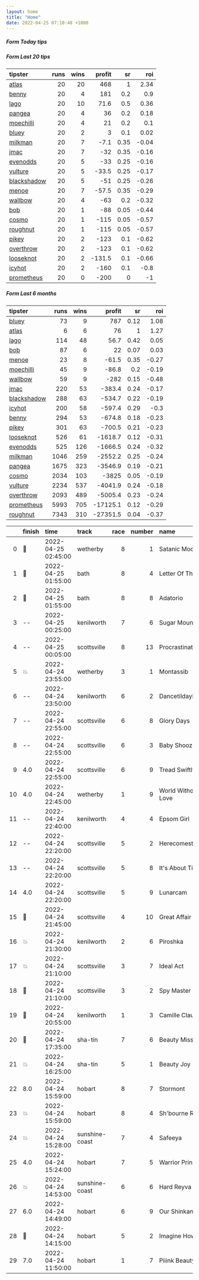 ```yaml
---   
layout: home  
title: "Home"   
date: 2022-04-25 07:10:48 +1000  
---   
```



##### Form Today tips   

##### Form Last 20 tips   

| tipster                                                         |   runs |   wins |   profit |   sr |   roi |
|:----------------------------------------------------------------|-------:|-------:|---------:|-----:|------:|
| [atlas](https://mrwayneo.github.io/tips/atlas.html)             |     20 |     20 |    468   | 1    |  2.34 |
| [benny](https://mrwayneo.github.io/tips/benny.html)             |     20 |      4 |    181   | 0.2  |  0.9  |
| [lago](https://mrwayneo.github.io/tips/lago.html)               |     20 |     10 |     71.6 | 0.5  |  0.36 |
| [pangea](https://mrwayneo.github.io/tips/pangea.html)           |     20 |      4 |     36   | 0.2  |  0.18 |
| [moechilli](https://mrwayneo.github.io/tips/moechilli.html)     |     20 |      4 |     21   | 0.2  |  0.1  |
| [bluey](https://mrwayneo.github.io/tips/bluey.html)             |     20 |      2 |      3   | 0.1  |  0.02 |
| [milkman](https://mrwayneo.github.io/tips/milkman.html)         |     20 |      7 |     -7.1 | 0.35 | -0.04 |
| [jmac](https://mrwayneo.github.io/tips/jmac.html)               |     20 |      7 |    -32   | 0.35 | -0.16 |
| [evenodds](https://mrwayneo.github.io/tips/evenodds.html)       |     20 |      5 |    -33   | 0.25 | -0.16 |
| [vulture](https://mrwayneo.github.io/tips/vulture.html)         |     20 |      5 |    -33.5 | 0.25 | -0.17 |
| [blackshadow](https://mrwayneo.github.io/tips/blackshadow.html) |     20 |      5 |    -51   | 0.25 | -0.26 |
| [menoe](https://mrwayneo.github.io/tips/menoe.html)             |     20 |      7 |    -57.5 | 0.35 | -0.29 |
| [wallbow](https://mrwayneo.github.io/tips/wallbow.html)         |     20 |      4 |    -63   | 0.2  | -0.32 |
| [bob](https://mrwayneo.github.io/tips/bob.html)                 |     20 |      1 |    -88   | 0.05 | -0.44 |
| [cosmo](https://mrwayneo.github.io/tips/cosmo.html)             |     20 |      1 |   -115   | 0.05 | -0.57 |
| [roughnut](https://mrwayneo.github.io/tips/roughnut.html)       |     20 |      1 |   -115   | 0.05 | -0.57 |
| [pikey](https://mrwayneo.github.io/tips/pikey.html)             |     20 |      2 |   -123   | 0.1  | -0.62 |
| [overthrow](https://mrwayneo.github.io/tips/overthrow.html)     |     20 |      2 |   -123   | 0.1  | -0.62 |
| [looseknot](https://mrwayneo.github.io/tips/looseknot.html)     |     20 |      2 |   -131.5 | 0.1  | -0.66 |
| [icyhot](https://mrwayneo.github.io/tips/icyhot.html)           |     20 |      2 |   -160   | 0.1  | -0.8  |
| [prometheus](https://mrwayneo.github.io/tips/prometheus.html)   |     20 |      0 |   -200   | 0    | -1    |

##### Form Last 6 months   

| tipster                                                         |   runs |   wins |   profit |   sr |   roi |
|:----------------------------------------------------------------|-------:|-------:|---------:|-----:|------:|
| [bluey](https://mrwayneo.github.io/tips/bluey.html)             |     73 |      9 |    787   | 0.12 |  1.08 |
| [atlas](https://mrwayneo.github.io/tips/atlas.html)             |      6 |      6 |     76   | 1    |  1.27 |
| [lago](https://mrwayneo.github.io/tips/lago.html)               |    114 |     48 |     56.7 | 0.42 |  0.05 |
| [bob](https://mrwayneo.github.io/tips/bob.html)                 |     87 |      6 |     22   | 0.07 |  0.03 |
| [menoe](https://mrwayneo.github.io/tips/menoe.html)             |     23 |      8 |    -61.5 | 0.35 | -0.27 |
| [moechilli](https://mrwayneo.github.io/tips/moechilli.html)     |     45 |      9 |    -86.8 | 0.2  | -0.19 |
| [wallbow](https://mrwayneo.github.io/tips/wallbow.html)         |     59 |      9 |   -282   | 0.15 | -0.48 |
| [jmac](https://mrwayneo.github.io/tips/jmac.html)               |    220 |     53 |   -383.4 | 0.24 | -0.17 |
| [blackshadow](https://mrwayneo.github.io/tips/blackshadow.html) |    288 |     63 |   -534.7 | 0.22 | -0.19 |
| [icyhot](https://mrwayneo.github.io/tips/icyhot.html)           |    200 |     58 |   -597.4 | 0.29 | -0.3  |
| [benny](https://mrwayneo.github.io/tips/benny.html)             |    294 |     53 |   -674.8 | 0.18 | -0.23 |
| [pikey](https://mrwayneo.github.io/tips/pikey.html)             |    301 |     63 |   -700.5 | 0.21 | -0.23 |
| [looseknot](https://mrwayneo.github.io/tips/looseknot.html)     |    526 |     61 |  -1618.7 | 0.12 | -0.31 |
| [evenodds](https://mrwayneo.github.io/tips/evenodds.html)       |    525 |    126 |  -1666.5 | 0.24 | -0.32 |
| [milkman](https://mrwayneo.github.io/tips/milkman.html)         |   1046 |    259 |  -2552.2 | 0.25 | -0.24 |
| [pangea](https://mrwayneo.github.io/tips/pangea.html)           |   1675 |    323 |  -3546.9 | 0.19 | -0.21 |
| [cosmo](https://mrwayneo.github.io/tips/cosmo.html)             |   2034 |    103 |  -3825   | 0.05 | -0.19 |
| [vulture](https://mrwayneo.github.io/tips/vulture.html)         |   2234 |    537 |  -4041.9 | 0.24 | -0.18 |
| [overthrow](https://mrwayneo.github.io/tips/overthrow.html)     |   2093 |    489 |  -5005.4 | 0.23 | -0.24 |
| [prometheus](https://mrwayneo.github.io/tips/prometheus.html)   |   5993 |    705 | -17125.1 | 0.12 | -0.29 |
| [roughnut](https://mrwayneo.github.io/tips/roughnut.html)       |   7343 |    310 | -27351.5 | 0.04 | -0.37 |

|    | finish            | time                | track          |   race |   number | name               |   odds | tipster              |
|---:|:------------------|:--------------------|:---------------|-------:|---------:|:-------------------|-------:|:---------------------|
|  0 | :2nd_place_medal: | 2022-04-25 02:45:00 | wetherby       |      8 |        1 | Satanic Moon       |   2.75 | vulture              |
|  1 | :2nd_place_medal: | 2022-04-25 01:55:00 | bath           |      8 |        4 | Letter Of The Law  |   4.4  | looseknot            |
|  2 | :3rd_place_medal: | 2022-04-25 01:55:00 | bath           |      8 |        8 | Adatorio           |   7.5  | looseknot            |
|  3 | --                | 2022-04-25 00:25:00 | kenilworth     |      7 |        6 | Sugar Mountain     |   0    | vulture              |
|  4 | --                | 2022-04-25 00:05:00 | scottsville    |      8 |       13 | Procrastinator     |   0    | vulture              |
|  5 | :boom:            | 2022-04-24 23:55:00 | wetherby       |      3 |        1 | Montassib          |   1.85 | vulture,milkman      |
|  6 | --                | 2022-04-24 23:50:00 | kenilworth     |      6 |        2 | Dancetildaylight   |   0    | vulture              |
|  7 | --                | 2022-04-24 22:55:00 | scottsville    |      6 |        8 | Glory Days         |   0    | pangea               |
|  8 | --                | 2022-04-24 22:55:00 | scottsville    |      6 |        3 | Baby Shooz         |   0    | vulture              |
|  9 | 4.0               | 2022-04-24 22:55:00 | scottsville    |      6 |        9 | Tread Swiftly      |   0    | vulture              |
| 10 | 4.0               | 2022-04-24 22:45:00 | wetherby       |      1 |        9 | World Without Love |   4    | looseknot            |
| 11 | --                | 2022-04-24 22:40:00 | kenilworth     |      4 |        4 | Epsom Girl         |   0    | milkman              |
| 12 | --                | 2022-04-24 22:20:00 | scottsville    |      5 |        2 | Herecomestherain   |   0    | vulture              |
| 13 | --                | 2022-04-24 22:20:00 | scottsville    |      5 |        8 | It's About Time    |   0    | vulture,pangea       |
| 14 | 4.0               | 2022-04-24 22:20:00 | scottsville    |      5 |        9 | Lunarcam           |   0    | icyhot               |
| 15 | :2nd_place_medal: | 2022-04-24 21:45:00 | scottsville    |      4 |       10 | Great Affair       |   0    | vulture              |
| 16 | :boom:            | 2022-04-24 21:30:00 | kenilworth     |      2 |        6 | Piroshka           |   0    | vulture              |
| 17 | :boom:            | 2022-04-24 21:10:00 | scottsville    |      3 |        7 | Ideal Act          |   0    | vulture              |
| 18 | :2nd_place_medal: | 2022-04-24 21:10:00 | scottsville    |      3 |        2 | Spy Master         |   0    | vulture              |
| 19 | :2nd_place_medal: | 2022-04-24 20:55:00 | kenilworth     |      1 |        3 | Camille Claudel    |   0    | vulture              |
| 20 | :3rd_place_medal: | 2022-04-24 17:35:00 | sha-tin        |      7 |        6 | Beauty Mission     |   2.4  | vulture              |
| 21 | :boom:            | 2022-04-24 16:25:00 | sha-tin        |      5 |        1 | Beauty Joy         |   3.4  | milkman              |
| 22 | 8.0               | 2022-04-24 15:59:00 | hobart         |      8 |        7 | Stormont           |   9.5  | pangea               |
| 23 | :boom:            | 2022-04-24 15:59:00 | hobart         |      8 |        4 | Sh'bourne Rebel    |   3.25 | evenodds,blackshadow |
| 24 | :boom:            | 2022-04-24 15:28:00 | sunshine-coast |      7 |        4 | Safeeya            |   2.3  | evenodds,blackshadow |
| 25 | 4.0               | 2022-04-24 15:24:00 | hobart         |      7 |        5 | Warrior Prince     |   7    | pangea               |
| 26 | :boom:            | 2022-04-24 14:53:00 | sunshine-coast |      6 |        6 | Hard Reyva         |   2.1  | milkman              |
| 27 | 6.0               | 2022-04-24 14:49:00 | hobart         |      6 |        9 | Our Shinkansen     |   7    | evenodds,overthrow   |
| 28 | :2nd_place_medal: | 2022-04-24 14:15:00 | hobart         |      5 |        2 | Imagine Howe       |   2.8  | evenodds,blackshadow |
| 29 | 7.0               | 2022-04-24 11:50:00 | hobart         |      1 |        7 | Piiink Beauty      |   1.5  | vulture              |